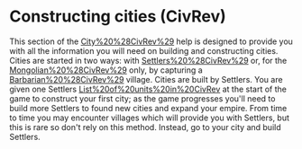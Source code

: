 # Constructing cities (CivRev)

This section of the [City%20%28CivRev%29](city) help is designed to provide you with all the information you will need on building and constructing cities.
Cities are started in two ways: with [Settlers%20%28CivRev%29](Settlers) or, for the [Mongolian%20%28CivRev%29](Mongols) only, by capturing a [Barbarian%20%28CivRev%29](Barbarian) village.
Cities are built by Settlers. You are given one Settlers [List%20of%20units%20in%20CivRev](unit) at the start of the game to construct your first city; as the game progresses you'll need to build more Settlers to found new cities and expand your empire. From time to time you may encounter villages which will provide you with Settlers, but this is rare so don't rely on this method. Instead, go to your city and build Settlers.